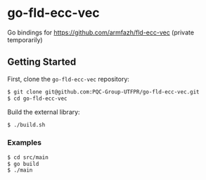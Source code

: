 # go-fld-ecc-vec
Go bindings for https://github.com/armfazh/fld-ecc-vec (private temporarily)

## Getting Started

First, clone the `go-fld-ecc-vec` repository:

```bash
$ git clone git@github.com:PQC-Group-UTFPR/go-fld-ecc-vec.git
$ cd go-fld-ecc-vec
```

Build the external library:

```bash
$ ./build.sh
```

### Examples

```bash
$ cd src/main
$ go build
$ ./main
```
